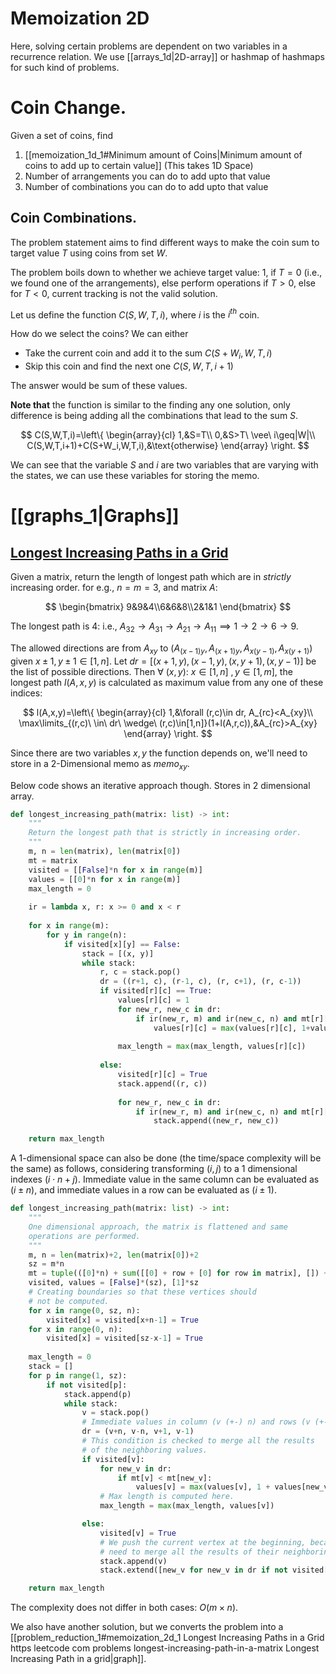 # Memoization 2D
Here, solving certain problems are dependent on two variables in a recurrence relation. We use [[arrays_1d|2D-array]] or hashmap of hashmaps for such kind of problems.
# Coin Change.
Given a set of coins, find
1. [[memoization_1d_1#Minimum amount of Coins|Minimum amount of coins to add up to certain value]] (This takes 1D Space)
2. Number of arrangements you can do to add upto that value
3. Number of combinations you can do to add upto that value

## Coin Combinations.
The problem statement aims to find different ways to make the coin sum to target value $T$ using coins from set $W$.

The problem boils down to whether we achieve target value: $1$, if $T=0$ (i.e., we found one of the arrangements), else perform operations if $T>0$, else for $T<0$, current tracking is not the valid solution.

Let us define the function $C(S,W,T,i)$, where $i$ is the $i^{th}$ coin.

How do we select the coins? We can either 
- Take the current coin and add it to the sum $C(S+W_i,W,T,i)$
- Skip this coin and find the next one $C(S,W,T,i+1)$

The answer would be sum of these values. 

**Note that** the function is similar to the finding any one solution, only difference is being adding all the combinations that lead to the sum $S$.

$$
C(S,W,T,i)=\left\{
\begin{array}{cl}
1,&S=T\\
0,&S>T\ \vee\ i\geq|W|\\
C(S,W,T,i+1)+C(S+W_i,W,T,i),&\text{otherwise}
\end{array}
\right.
$$

We can see that the variable $S$ and $i$ are two variables that are varying with the states, we can use these variables for storing the memo.


# [[graphs_1|Graphs]]

## [Longest Increasing Paths in a Grid](https://leetcode.com/problems/longest-increasing-path-in-a-matrix)

Given a matrix, return the length of longest path which are in *strictly* increasing order.
for e.g., $n=m=3$, and matrix $A$:

$$
\begin{bmatrix}
9&9&4\\6&6&8\\2&1&1
\end{bmatrix}
$$

The longest path is 4: i.e., $A_{32}\rightarrow A_{31}\rightarrow A_{21}\rightarrow A_{11}\implies 1\rightarrow2\rightarrow6\rightarrow9$.

The allowed directions are from $A_{xy}$ to $(A_{(x-1)y},A_{(x+1)y},A_{x(y-1)},A_{x(y+1)})$ given $x\pm1,y\pm1\in[1,n]$. Let $dr=[(x+1,y),(x-1,y),(x,y+1),(x,y-1)]$ be the list of possible directions. Then $\forall\ (x,y): \ x\in[1,n]\ ,y\in[1,m]$, the longest path $l(A,x,y)$ is calculated as maximum value from any one of these indices:

$$
l(A,x,y)=\left\{
\begin{array}{cl}
1,&\forall (r,c)\in dr, A_{rc}<A_{xy}\\
\max\limits_{(r,c)\ \in\ dr\ \wedge\ (r,c)\in[1,n]}(1+l(A,r,c)),&A_{rc}>A_{xy}
\end{array}
\right.
$$

Since there are two variables $x,y$ the function depends on, we'll need to store in a $2$-Dimensional memo as $memo_{xy}$.

Below code shows an iterative approach though. Stores in $2$ dimensional array.

```python
def longest_increasing_path(matrix: list) -> int:
	"""
	Return the longest path that is strictly in increasing order.
	"""
	m, n = len(matrix), len(matrix[0])
	mt = matrix
	visited = [[False]*n for x in range(m)]
	values = [[0]*n for x in range(m)]
	max_length = 0
	
	ir = lambda x, r: x >= 0 and x < r
	
	for x in range(m):
		for y in range(n):
			if visited[x][y] == False:
				stack = [(x, y)]
				while stack:
					r, c = stack.pop()
					dr = ((r+1, c), (r-1, c), (r, c+1), (r, c-1))
					if visited[r][c] == True:
						values[r][c] = 1
						for new_r, new_c in dr:
							if ir(new_r, m) and ir(new_c, n) and mt[r][c] < mt[new_r][new_c]:
								values[r][c] = max(values[r][c], 1+values[new_r][new_c])
								
						max_length = max(max_length, values[r][c])
						
					else:
						visited[r][c] = True
						stack.append((r, c))
					
						for new_r, new_c in dr:
							if ir(new_r, m) and ir(new_c, n) and mt[r][c] < mt[new_r][new_c] and visited[new_r][new_c] == False:
								stack.append((new_r, new_c))

	return max_length
```

A $1$-dimensional space can also be done (the time/space complexity will be the same) as follows, considering transforming $(i,j)$ to a $1$ dimensional indexes $(i\cdot n+j)$. Immediate value in the same column can be evaluated as $(i\pm n)$, and immediate values in a row can be evaluated as $(i\pm1)$.

```python
def longest_increasing_path(matrix: list) -> int:
	"""
	One dimensional approach, the matrix is flattened and same
	operations are performed.
	"""
	m, n = len(matrix)+2, len(matrix[0])+2
	sz = m*n
	mt = tuple(([0]*n) + sum([[0] + row + [0] for row in matrix], []) + ([0]*n))
	visited, values = [False]*(sz), [1]*sz
	# Creating boundaries so that these vertices should
	# not be computed.
	for x in range(0, sz, n):
		visited[x] = visited[x+n-1] = True
	for x in range(0, n):
		visited[x] = visited[sz-x-1] = True
		
	max_length = 0
	stack = []
	for p in range(1, sz):
		if not visited[p]:
			stack.append(p)
			while stack:
				v = stack.pop()
				# Immediate values in column (v (+-) n) and rows (v (+-) 1)
				dr = (v+n, v-n, v+1, v-1)
				# This condition is checked to merge all the results
				# of the neighboring values.
				if visited[v]:
					for new_v in dr:
						if mt[v] < mt[new_v]:
							values[v] = max(values[v], 1 + values[new_v])
					# Max length is computed here.
					max_length = max(max_length, values[v])

				else:
					visited[v] = True
					# We push the current vertex at the beginning, because we
					# need to merge all the results of their neighboring values.
					stack.append(v)
					stack.extend([new_v for new_v in dr if not visited[new_v] and mt[v] < mt[new_v]])

	return max_length
```

The complexity does not differ in both cases: $O(m\times n)$.

We also have another solution, but we converts the problem into a [[problem_reduction_1#memoization_2d_1 Longest Increasing Paths in a Grid https leetcode com problems longest-increasing-path-in-a-matrix Longest Increasing Path in a grid|graph]].

